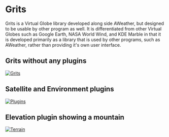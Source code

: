 Grits
=====
Grits is a Virtual Globe library developed along side AWeather, but designed to
be usable by other program as well. It is differentiated from other Virtual
Globes such as Google Earth, NASA World Wind, and KDE Marble in that it is
developed primarily as a library that is used by other programs, such as
AWeather, rather than providing it's own user interface.

Grits without any plugins
-------------------------
[![Grits  ][img0s]][img0l]

Satellite and Environment plugins
---------------------------------
[![Plugins][img1s]][img1l]

Elevation plugin showing a mountain
-----------------------------------
[![Terrain][img2s]][img2l]

[img0s]: /aweather/screens/grits_s.jpg
[img0l]: /aweather/screens/grits.png
[img1s]: /aweather/screens/plugins_s.jpg
[img1l]: /aweather/screens/plugins.png
[img2s]: /aweather/screens/terrain_s.jpg
[img2l]: /aweather/screens/terrain.png
